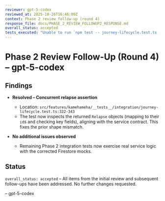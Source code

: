 ```yaml
---
reviewer: gpt-5-codex
reviewed_at: 2025-10-26T16:46:00Z
context: Phase 2 review follow-up (round 4)
response_file: docs/PHASE_2_REVIEW_FOLLOWUP2_RESPONSE.md
overall_status: accepted
tests_executed: "Unable to run `npm test -- journey-lifecycle.test.ts --run` locally: rollup optional dependency (@rollup/rollup-linux-x64-gnu) missing per npm bug noted in package warning."
---
```


# Phase 2 Review Follow-Up (Round 4) – gpt-5-codex

## Findings

- **Resolved – Concurrent relapse assertion**  
  - Location: `src/features/kamehameha/__tests__/integration/journey-lifecycle.test.ts:322-343`  
  - The test now inspects the returned `Relapse` objects (mapping to their `id`s and checking key fields), aligning with the service contract. This fixes the prior shape mismatch.

- **No additional issues observed**  
  - Remaining Phase 2 integration tests now exercise real service logic with the corrected Firestore mocks.

## Status

`overall_status: accepted` – All items from the initial review and subsequent follow-ups have been addressed. No further changes requested.

– gpt-5-codex
